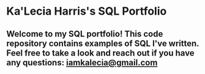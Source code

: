 # Ka'Lecia Harris's SQL Portfolio

## Welcome to my SQL portfolio! This code repository contains examples of SQL I've written. Feel free to take a look and reach out if you have any questions: iamkalecia@gmail.com
